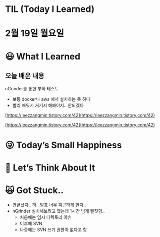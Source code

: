# TIL (Today I Learned)

# 2월 19일 월요일

# 😃 What I Learned

## 오늘 배운 내용

nGrinder를 통한 부하 테스트

- 보통 docker나 aws 에서 설치하는 듯 하다
- 빨리 배워서 거기서 해봐야지.. 안되겠다

[https://leezzangmin.tistory.com/42](https://leezzangmin.tistory.com/42)

[https://leezzangmin.tistory.com/42](https://leezzangmin.tistory.com/42)

# 😜 Today’s Small Happiness

# 🧐 Let’s Think About It

# 🙀 Got Stuck..

- 안끝났다.. 하.. 발표 너무 피곤하게 한다..
- nGrinder 설치해보려고 했는데 1시간 넘게 뻘짓함..
    - 처음에는 임시 디렉토리 이슈
    - 이후에 SVN
    - 나중에는 SVN 쓰기 권한이 없다고 함